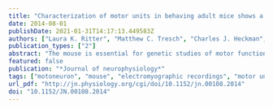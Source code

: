 ```yaml
---
title: "Characterization of motor units in behaving adult mice shows a wide primary range."
date: 2014-08-01
publishDate: 2021-01-31T14:17:13.449583Z
authors: ["Laura K. Ritter", "Matthew C. Tresch", "Charles J. Heckman", "Marin Manuel", "Vicki Maria Tysseling"]
publication_types: ["2"]
abstract: "The mouse is essential for genetic studies of motor function in both normal and pathological states. Thus it is important to consider whether the structure of motor output from the mouse is in fact analogous to that recorded in other animals. There is a striking difference in the basic electrical properties of mouse motoneurons compared with those in rats, cats, and humans. The firing evoked by injected currents produces a unique frequency-current (F-I) function that emphasizes recruitment of motor units at their maximum force. These F-I functions, however, were measured in anesthetized preparations that lacked two key components of normal synaptic input: high levels of synaptic noise and neuromodulatory inputs. Recent studies suggest that the alterations in the F-I function due to these two components are essential for recreating firing behavior of motor units in human subjects. In this study we provide the first data on firing patterns of motor units in the awake mouse, focusing on steady output in quiet stance. The resulting firing patterns did not match the predictions from the mouse F-I behaviors but instead revealed rate modulation across a remarkably wide range (10-60 Hz). The low end of the firing range may be due to changes in the F-I relation induced by synaptic noise and neuromodulatory inputs. The high end of the range may indicate that, unlike other species, quiet standing in the mouse involves recruitment of relatively fast-twitch motor units."
featured: false
publication: "*Journal of neurophysiology*"
tags: ["motoneuron", "mouse", "electromyographic recordings", "motor unit recordings"]
url_pdf: "http://jn.physiology.org/cgi/doi/10.1152/jn.00108.2014"
doi: "10.1152/JN.00108.2014"
---
```


